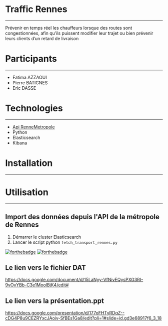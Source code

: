 # Traffic Rennes
***
Prévenir en temps réel les chauffeurs lorsque des routes sont congestionnées, afin qu’ils puissent modifier leur trajet ou bien prévenir leurs clients d’un retard de livraison

# Participants
***
* Fatima AZZAOUI
* Pierre BATIGNES
* Eric DASSE

# Technologies
***
* [Api RenneMetropole](https://data.rennesmetropole.fr/explore/dataset/etat-du-trafic-en-temps-reel/information/)
* Python
* Elasticsearch
* Kibana

# Installation
***

# Utilisation
***
## Import des données depuis l'API de la métropole de Rennes
1. Démarrer le cluster Elasticsearch
2. Lancer le script python `fetch_transport_rennes.py`

[![forthebadge](https://forthebadge.com/images/badges/built-with-love.svg)](https://forthebadge.com) [![forthebadge](https://forthebadge.com/images/badges/made-with-python.svg)](https://forthebadge.com)


## Le lien vers le fichier DAT
https://docs.google.com/document/d/15LaNyy-VfNivEQysPXG3RI-9vOvYBb-C3e1MoolBjK4/edit#
## Le lien vers la présentation.ppt
https://docs.google.com/presentation/d/177oFHTyRDqZ--cDG4P8u9CEZRYxcJAoiv-SfBEs1Ga8/edit?pli=1#slide=id.gd3e68917f6_3_18
